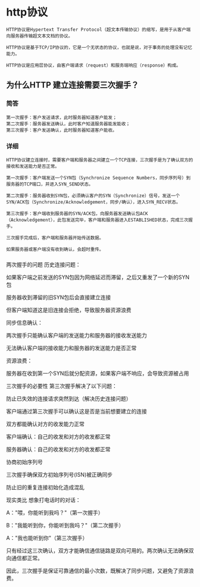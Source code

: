 # http协议

```
HTTP协议是Hypertext Transfer Protocol（超文本传输协议）的缩写，是用于从客户端向服务器传输超文本文档的协议。

HTTP协议是基于TCP/IP协议的，它是一个无状态的协议，也就是说，对于事务的处理没有记忆能力。

HTTP协议是应用层协议，由客户端请求（request）和服务端响应（response）构成。
```

## 为什么HTTP 建立连接需要三次握手？

### 简答
```
第一次握手：客户发送请求，此时服务器知道客户能发；
第二次握手：服务器发送确认，此时客户知道服务器能发能收；
第三次握手：客户发送确认，此时服务器知道客户能收。
```

### 详细
```
HTTP协议建立连接时，需要客户端和服务器之间建立一个TCP连接，三次握手是为了确认双方的接收和发送能力是否正常。

第一次握手：客户端发送一个SYN包（Synchronize Sequence Numbers，同步序列号）到服务器的TCP端口，并进入SYN_SEND状态。

第二次握手：服务器收到SYN包，必须确认客户的SYN（Synchronize）信号，发送一个SYN/ACK包（Synchronize/Acknowledgement，同步/确认），进入SYN_RECV状态。

第三次握手：客户端收到服务器的SYN/ACK包，向服务器发送确认包ACK（Acknowledgement），此包发送完毕，客户端和服务器进入ESTABLISHED状态，完成三次握手。

三次握手完成后，客户端和服务器开始传送数据。

如果服务器或客户端没有收到确认，会超时重传。

```

###
两次握手的问题
历史连接问题：

如果客户端之前发送的SYN包因为网络延迟而滞留，之后又重发了一个新的SYN包

服务器收到滞留的旧SYN包后会直接建立连接

但客户端知道这是旧连接会拒绝，导致服务器资源浪费

同步信息确认：

两次握手只能确认客户端的发送能力和服务器的接收发送能力

无法确认客户端的接收能力和服务器的发送能力是否正常

资源浪费：

服务器在收到第一个SYN后就分配资源，如果客户端不响应，会导致资源被占用

三次握手的必要性
第三次握手解决了以下问题：

防止已失效的连接请求突然到达（解决历史连接问题）

客户端通过第三次握手可以确认这是否是当前想要建立的连接

双方都能确认对方的收发能力正常

客户端确认：自己的收发和对方的收发都正常

服务器确认：自己的收发和对方的收发都正常

协商初始序列号

三次握手确保双方初始序列号(ISN)被正确同步

防止旧的重复连接初始化造成混乱

现实类比
想象打电话时的对话：

A："喂，你能听到我吗？"（第一次握手）

B："我能听到你，你能听到我吗？"（第二次握手）

A："我也能听到你"（第三次握手）

只有经过这三次确认，双方才能确信通信链路是双向可用的。两次确认无法确保双向通信都正常。

因此，三次握手是保证可靠通信的最小次数，既解决了同步问题，又避免了资源浪费。
